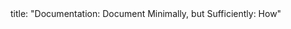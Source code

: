 <frontmatter>
title: "Documentation: Document Minimally, but Sufficiently: How"
</frontmatter>

<include src="navbar.md" boilerplate />

<include src="unit-inPage-asFlat.md" boilerplate />